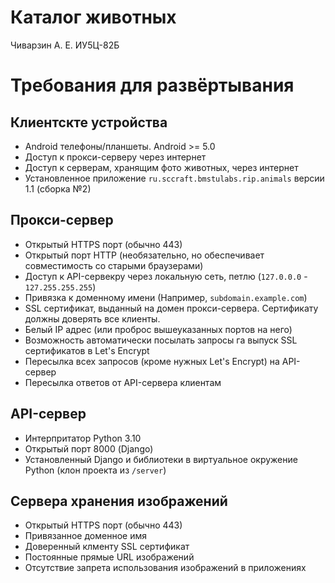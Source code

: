 # Каталог животных
Чиварзин А. Е. ИУ5Ц-82Б

# Требования для развёртывания

## Клиентскте устройства
* Android телефоны/планшеты. Android >= 5.0
* Доступ к прокси-серверу через интернет
* Доступ к серверам, хранящим фото животных, через интернет
* Установленное приложение `ru.sccraft.bmstulabs.rip.animals` версии 1.1 (сборка №2)

## Прокси-сервер
* Открытый HTTPS порт (обычно 443)
* Открытый порт HTTP (необязательно, но обеспечивает совместимость со старыми браузерами)
* Доступ к API-сервекру через локальную сеть, петлю (`127.0.0.0` - `127.255.255.255`)
* Привязка к доменному имени (Например, `subdomain.example.com`)
* SSL сертификат, выданный на домен прокси-сервера. Сертификату должны доверять все клиенты.
* Белый IP адрес (или проброс вышеуказанных портов на него)
* Возможность автоматически посылать запросы га выпуск SSL сертификатов в Let's Encrypt
* Пересылка всех запросов (кроме нужных Let's Encrypt) на API-сервер
* Пересылка ответов от API-сервера клиентам

## API-сервер
* Интерпритатор Python 3.10
* Открытый порт 8000 (Django)
* Установленный Django и библиотеки в виртуальное окружение Python (клон проекта из `/server`)

## Сервера хранения изображений
* Открытый HTTPS порт (обычно 443)
* Привязанное доменное имя
* Доверенный клменту SSL сертификат
* Постоянные прямые URL изображений
* Отсутствие запрета использования изображений в приложениях


